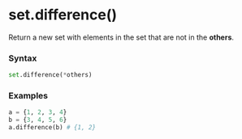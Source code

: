 # set.difference()

Return a new set with elements in the set that are not in the **others**.

### Syntax

```python
set.difference(*others)
```

### Examples

```python
a = {1, 2, 3, 4}
b = {3, 4, 5, 6}
a.difference(b) # {1, 2}
```